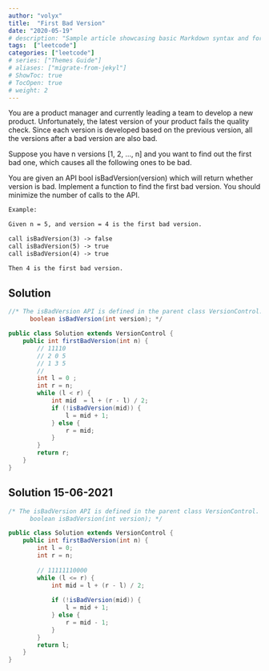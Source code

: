 ```yaml
---
author: "volyx"
title:  "First Bad Version"
date: "2020-05-19"
# description: "Sample article showcasing basic Markdown syntax and formatting for HTML elements."
tags:  ["leetcode"]
categories: ["leetcode"]
# series: ["Themes Guide"]
# aliases: ["migrate-from-jekyl"]
# ShowToc: true
# TocOpen: true
# weight: 2
---
```


You are a product manager and currently leading a team to develop a new product. Unfortunately, the latest version of your product fails the quality check. Since each version is developed based on the previous version, all the versions after a bad version are also bad.

Suppose you have n versions [1, 2, ..., n] and you want to find out the first bad one, which causes all the following ones to be bad.

You are given an API bool isBadVersion(version) which will return whether version is bad. Implement a function to find the first bad version. You should minimize the number of calls to the API.

```txt
Example:

Given n = 5, and version = 4 is the first bad version.

call isBadVersion(3) -> false
call isBadVersion(5) -> true
call isBadVersion(4) -> true

Then 4 is the first bad version. 
```

## Solution

```java
//* The isBadVersion API is defined in the parent class VersionControl.
      boolean isBadVersion(int version); */

public class Solution extends VersionControl {
    public int firstBadVersion(int n) {
        // 11110 
        // 2 0 5
        // 1 3 5 
        // 
        int l = 0 ;
        int r = n;
        while (l < r) {
            int mid  = l + (r - l) / 2;
            if (!isBadVersion(mid)) {
                l = mid + 1;
            } else {
                r = mid;
            }
        }
        return r;
    }
}
```

## Solution 15-06-2021

```java
/* The isBadVersion API is defined in the parent class VersionControl.
      boolean isBadVersion(int version); */

public class Solution extends VersionControl {
    public int firstBadVersion(int n) {
        int l = 0;
        int r = n;
        
        // 11111110000
        while (l <= r) {
            int mid = l + (r - l) / 2;
            
            if (!isBadVersion(mid)) {
                l = mid + 1;
            } else {
                r = mid - 1;
            }
        }
        return l;
    }
}
```
